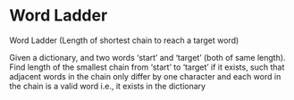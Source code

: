 # Word Ladder
 Word Ladder (Length of shortest chain to reach a target word)
 
Given a dictionary, and two words ‘start’ and ‘target’ (both of same length). Find length of the smallest chain from ‘start’ to ‘target’ if it exists, such that adjacent words in the chain only differ by one character and each word in the chain is a valid word i.e., it exists in the dictionary

